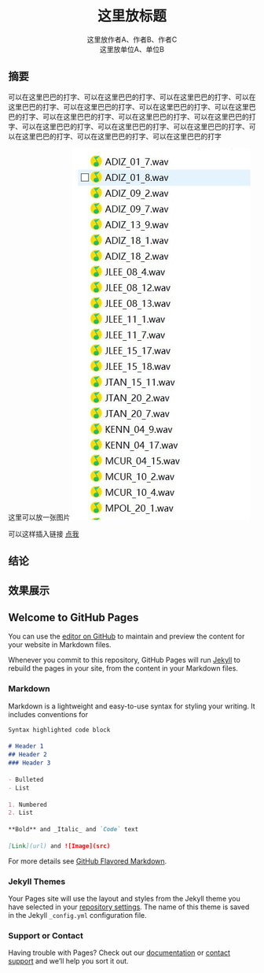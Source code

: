 # <center>这里放标题</center>

<center>这里放作者A、作者B、作者C</center>

<center>这里放单位A、单位B</center>

## 摘要

 <div style="text-align: justify">可以在这里巴巴的打字、可以在这里巴巴的打字、可以在这里巴巴的打字、可以在这里巴巴的打字、可以在这里巴巴的打字、可以在这里巴巴的打字、可以在这里巴巴的打字、可以在这里巴巴的打字、可以在这里巴巴的打字、可以在这里巴巴的打字、可以在这里巴巴的打字、可以在这里巴巴的打字、可以在这里巴巴的打字、可以在这里巴巴的打字、可以在这里巴巴的打字、可以在这里巴巴的打字</div>

这里可以放一张图片
![结构图](image/audio.jpg)

可以这样插入链接
[点我](https://mango321321.github.io/ExpressiveSing/)
  
## 结论
  
## 效果展示

## Welcome to GitHub Pages

You can use the [editor on GitHub](https://github.com/Mango321321/ExpressiveSing/edit/gh-pages/index.md) to maintain and preview the content for your website in Markdown files.

Whenever you commit to this repository, GitHub Pages will run [Jekyll](https://jekyllrb.com/) to rebuild the pages in your site, from the content in your Markdown files.

### Markdown

Markdown is a lightweight and easy-to-use syntax for styling your writing. It includes conventions for

```markdown
Syntax highlighted code block

# Header 1
## Header 2
### Header 3

- Bulleted
- List

1. Numbered
2. List

**Bold** and _Italic_ and `Code` text

[Link](url) and ![Image](src)
```

For more details see [GitHub Flavored Markdown](https://guides.github.com/features/mastering-markdown/).

### Jekyll Themes

Your Pages site will use the layout and styles from the Jekyll theme you have selected in your [repository settings](https://github.com/Mango321321/ExpressiveSing/settings/pages). The name of this theme is saved in the Jekyll `_config.yml` configuration file.

### Support or Contact

Having trouble with Pages? Check out our [documentation](https://docs.github.com/categories/github-pages-basics/) or [contact support](https://support.github.com/contact) and we’ll help you sort it out.
